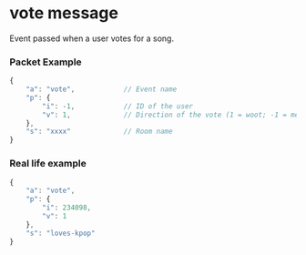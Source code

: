 # vote message

Event passed when a user votes for a song.


### Packet Example

```js
{
    "a": "vote",            // Event name
    "p": {
        "i": -1,            // ID of the user
        "v": 1,             // Direction of the vote (1 = woot; -1 = meh)
    },
    "s": "xxxx"             // Room name
}
```
### Real life example
```js
{
    "a": "vote",
    "p": {
        "i": 234098,
        "v": 1
    },
    "s": "loves-kpop"
}
```
